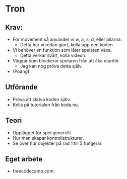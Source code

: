 # Tron

## Krav:
+ För movement så använder vi w, a, s, d, eller pilarna.
    - Detta har vi redan gjort, kolla upp den koden.
+ Vi behöver en funktion som låter spelaren växa.
    - Detta verkar svårt, kolla videon.
+ Väggar som blockerar spelaren från att åka utanför.
    - Jag kan nog pröva detta själv.
+ (Poäng)

## Utförande
+ Pröva att skriva koden själv.
+ Kolla på tutorialen från koda.nu.

## Teori
+ Upplägget för spel generellt.
+ Hur man skapar kontrollstrukturer.
+ Se över hur objekter på rad 1 till 5 fungerar.

## Eget arbete
+ freecodecamp.com.